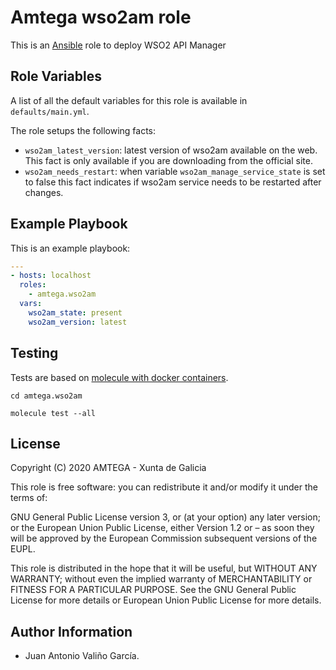 # Amtega wso2am role

This is an [Ansible](http://www.ansible.com) role to deploy WSO2 API Manager

## Role Variables

A list of all the default variables for this role is available in `defaults/main.yml`.

The role setups the following facts:

- `wso2am_latest_version`: latest version of wso2am available on the web. This fact is only available if you are downloading from the official site.
- `wso2am_needs_restart`: when variable `wso2am_manage_service_state` is set to false this fact indicates if wso2am service needs to be restarted after changes.

## Example Playbook

This is an example playbook:

``` yaml
---
- hosts: localhost
  roles:  
    - amtega.wso2am
  vars:
    wso2am_state: present
    wso2am_version: latest
```

## Testing

Tests are based on [molecule with docker containers](https://molecule.readthedocs.io/en/latest/installation.html).

```shell
cd amtega.wso2am

molecule test --all
```

## License

Copyright (C) 2020 AMTEGA - Xunta de Galicia

This role is free software: you can redistribute it and/or modify it under the terms of:

GNU General Public License version 3, or (at your option) any later version; or the European Union Public License, either Version 1.2 or – as soon they will be approved by the European Commission ­subsequent versions of the EUPL.

This role is distributed in the hope that it will be useful, but WITHOUT ANY WARRANTY; without even the implied warranty of MERCHANTABILITY or FITNESS FOR A PARTICULAR PURPOSE.  See the GNU General Public License for more details or European Union Public License for more details.

## Author Information

- Juan Antonio Valiño García.
